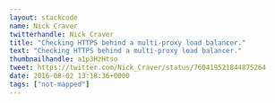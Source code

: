 ```yaml
---
layout: stackcode
name: Nick Craver
twitterhandle: Nick_Craver
title: "Checking HTTPS behind a multi-proxy load balancer."
text: "Checking HTTPS behind a multi-proxy load balancer."
thumbnailhandle: a1p3HzHtso
tweet: https://twitter.com/Nick_Craver/status/760419521844875264
date: 2016-08-02 13:18:36+0000
tags: ["not-mapped"]
---
```

